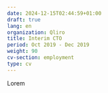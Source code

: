 ```yaml
---
date: 2024-12-15T02:44:59+01:00
draft: true
lang: en
organization: Qliro
title: Interim CTO
period: Oct 2019 - Dec 2019
weight: 90
cv-section: employment
type: cv
---
```


Lorem
